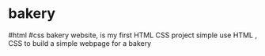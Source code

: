 # bakery 
#html #css 
bakery website, is my first HTML CSS project   simple use HTML , CSS to build a simple webpage for a bakery 
